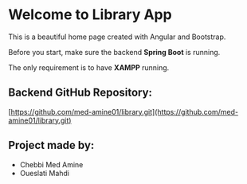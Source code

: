 # Welcome to Library App

This is a beautiful home page created with Angular and Bootstrap.

Before you start, make sure the backend **Spring Boot** is running.

The only requirement is to have **XAMPP** running.

## Backend GitHub Repository:
[https://github.com/med-amine01/library.git](https://github.com/med-amine01/library.git)

## Project made by:
- Chebbi Med Amine
- Oueslati Mahdi
